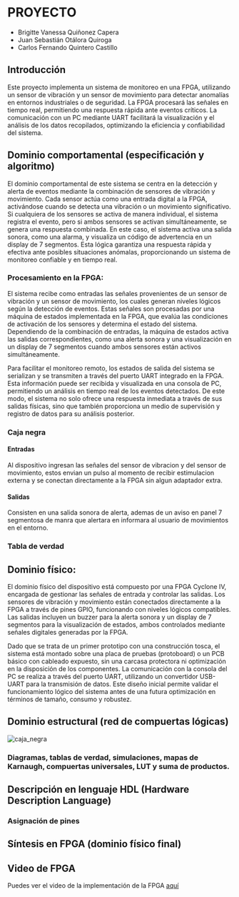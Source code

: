 # PROYECTO

- Brigitte Vanessa Quiñonez Capera
- Juan Sebastián Otálora Quiroga
- Carlos Fernando Quintero Castillo

## Introducción

Este proyecto implementa un sistema de monitoreo en una FPGA, utilizando un sensor de vibración y un sensor de movimiento para detectar anomalías en entornos industriales o de seguridad. La FPGA procesará las señales en tiempo real, permitiendo una respuesta rápida ante eventos críticos. La comunicación con un PC mediante UART facilitará la visualización y el análisis de los datos recopilados, optimizando la eficiencia y confiabilidad del sistema.

## Dominio comportamental (especificación y algoritmo)

El dominio comportamental de este sistema se centra en la detección y alerta de eventos mediante la combinación de sensores de vibración y movimiento. Cada sensor actúa como una entrada digital a la FPGA, activándose cuando se detecta una vibración o un movimiento significativo. Si cualquiera de los sensores se activa de manera individual, el sistema registra el evento, pero si ambos sensores se activan simultáneamente, se genera una respuesta combinada. En este caso, el sistema activa una salida sonora, como una alarma, y visualiza un código de advertencia en un display de 7 segmentos. Esta lógica garantiza una respuesta rápida y efectiva ante posibles situaciones anómalas, proporcionando un sistema de monitoreo confiable y en tiempo real.

### Procesamiento en la FPGA:

El sistema recibe como entradas las señales provenientes de un sensor de vibración y un sensor de movimiento, los cuales generan niveles lógicos según la detección de eventos. Estas señales son procesadas por una máquina de estados implementada en la FPGA, que evalúa las condiciones de activación de los sensores y determina el estado del sistema. Dependiendo de la combinación de entradas, la máquina de estados activa las salidas correspondientes, como una alerta sonora y una visualización en un display de 7 segmentos cuando ambos sensores están activos simultáneamente.

Para facilitar el monitoreo remoto, los estados de salida del sistema se serializan y se transmiten a través del puerto UART integrado en la FPGA. Esta información puede ser recibida y visualizada en una consola de PC, permitiendo un análisis en tiempo real de los eventos detectados. De este modo, el sistema no solo ofrece una respuesta inmediata a través de sus salidas físicas, sino que también proporciona un medio de supervisión y registro de datos para su análisis posterior.

### Caja negra




#### Entradas

Al dispositivo ingresan las señales del sensor de vibracion y del sensor de movimiento, estos envian un pulso al momento de recibir estimulacion externa y se conectan directamente a la FPGA sin algun adaptador extra.

#### Salidas

Consisten en una salida sonora de alerta, ademas de un aviso en panel 7 segmentosa de manra que alertara en informara al usuario de movimientos en el entorno.

### Tabla de verdad 


## Dominio físico:

El dominio físico del dispositivo está compuesto por una FPGA Cyclone IV, encargada de gestionar las señales de entrada y controlar las salidas. Los sensores de vibración y movimiento están conectados directamente a la FPGA a través de pines GPIO, funcionando con niveles lógicos compatibles. Las salidas incluyen un buzzer para la alerta sonora y un display de 7 segmentos para la visualización de estados, ambos controlados mediante señales digitales generadas por la FPGA.

Dado que se trata de un primer prototipo con una construcción tosca, el sistema está montado sobre una placa de pruebas (protoboard) o un PCB básico con cableado expuesto, sin una carcasa protectora ni optimización en la disposición de los componentes. La comunicación con la consola del PC se realiza a través del puerto UART, utilizando un convertidor USB-UART para la transmisión de datos. Este diseño inicial permite validar el funcionamiento lógico del sistema antes de una futura optimización en términos de tamaño, consumo y robustez.

## Dominio estructural (red de compuertas lógicas)

![caja_negra](Imagenes/caja_negra.png)


### Diagramas, tablas de verdad, simulaciones, mapas de Karnaugh, compuertas universales, LUT y suma de productos.



##  Descripción en lenguaje HDL (Hardware Description Language)


### Asignación de pines

## Síntesis en FPGA (dominio físico final)

## Video de FPGA 

Puedes ver el video de la implementación de la FPGA [aquí](https://www.youtube.com/watch?v=xz67W84lecs)
